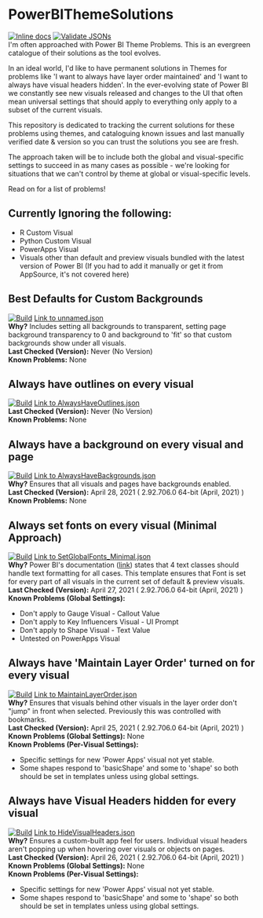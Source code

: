 # PowerBIThemeSolutions
[![Inline docs](http://inch-ci.org/github/MattRudy/PowerBIThemeSolutions.svg?branch=main&style=shields)](http://inch-ci.org/github/MattRudy/PowerBIThemeSolutions)
[![Validate JSONs](https://github.com/MattRudy/PowerBIThemeSolutions/actions/workflows/tests.yml/badge.svg?branch=main)](https://github.com/MattRudy/PowerBIThemeSolutions/actions/workflows/tests.yml)
<br>I'm often approached with Power BI Theme Problems. This is an evergreen catalogue of their solutions as the tool evolves.

In an ideal world, I'd like to have permanent solutions in Themes for problems like 'I want to always have layer order maintained' and 'I want to always have visual headers hidden'. In the ever-evolving state of Power BI we constantly see new visuals released and changes to the UI that often mean universal settings that should apply to everything only apply to a subset of the current visuals.

This repository is dedicated to tracking the current solutions for these problems using themes, and cataloguing known issues and last manually verified date & version so you can trust the solutions you see are fresh.

The approach taken will be to include both the global and visual-specific settings to succeed in as many cases as possible - we're looking for situations that we can't control by theme at global or visual-specific levels.

Read on for a list of problems!

## Currently Ignoring the following:
* R Custom Visual
* Python Custom Visual
* PowerApps Visual
* Visuals other than default and preview visuals bundled with the latest version of Power BI (If you had to add it manually or get it from AppSource, it's not covered here)

## Best Defaults for Custom Backgrounds
[![Build](https://img.shields.io/badge/Build-Unverified-yellow.svg)](https://github.com/MattRudy/PowerBIThemeSolutions/edit/main/README.md) [Link to unnamed.json](https://github.com/MattRudy/PowerBIThemeSolutions/edit/main/README.md)
<br>**Why?** Includes setting all backgrounds to transparent, setting page background transparency to 0 and background to 'fit' so that custom backgrounds show under all visuals.
<br>**Last Checked (Version):** Never (No Version)
<br>**Known Problems:** None

## Always have outlines on every visual
[![Build](https://img.shields.io/badge/Build-Unverified-yellow.svg)](https://github.com/MattRudy/PowerBIThemeSolutions/edit/main/README.md) [Link to AlwaysHaveOutlines.json](https://github.com/MattRudy/PowerBIThemeSolutions/blob/main/src/AlwaysHaveOutlines.json)
<br>**Last Checked (Version):** Never (No Version)
<br>**Known Problems:** None

## Always have a background on every visual and page
[![Build](https://img.shields.io/badge/Build-Verified-brightgreen.svg)](https://github.com/MattRudy/PowerBIThemeSolutions/blob/main/src/AlwaysHaveBackgrounds.json) [Link to AlwaysHaveBackgrounds.json](https://github.com/MattRudy/PowerBIThemeSolutions/blob/main/src/AlwaysHaveBackgrounds.json)
<br>**Why?** Ensures that all visuals and pages have backgrounds enabled.
<br>**Last Checked (Version):** April 28, 2021 ( 2.92.706.0 64-bit (April, 2021) )
<br>**Known Problems:** None

## Always set fonts on every visual (Minimal Approach)
[![Build](https://img.shields.io/badge/Build-Failing-orange.svg)](https://github.com/MattRudy/PowerBIThemeSolutions/blob/main/src/SetGlobalFonts_Minimal.json) [Link to SetGlobalFonts_Minimal.json](https://github.com/MattRudy/PowerBIThemeSolutions/blob/main/src/SetGlobalFonts_Minimal.json)
<br>**Why?** Power BI's documentation ([link](https://docs.microsoft.com/en-us/power-bi/create-reports/desktop-report-themes#setting-formatted-text-defaults)) states that 4 text classes should handle text formatting for all cases. This template ensures that Font is set for every part of all visuals in the current set of default & preview visuals.
<br>**Last Checked (Version):** April 27, 2021 ( 2.92.706.0 64-bit (April, 2021) )
<br>**Known Problems (Global Settings):**
* Don't apply to Gauge Visual - Callout Value
* Don't apply to Key Influencers Visual - UI Prompt
* Don't apply to Shape Visual - Text Value
* Untested on PowerApps Visual

## Always have 'Maintain Layer Order' turned on for every visual
[![Build](https://img.shields.io/badge/Build-Verified-brightgreen.svg)](https://github.com/MattRudy/PowerBIThemeSolutions/blob/main/src/MaintainLayerOrder.json) [Link to MaintainLayerOrder.json](https://github.com/MattRudy/PowerBIThemeSolutions/blob/main/src/MaintainLayerOrder.json)
<br>**Why?** Ensures that visuals behind other visuals in the layer order don't "jump" in front when selected. Previously this was controlled with bookmarks.
<br>**Last Checked (Version):** April 25, 2021 ( 2.92.706.0 64-bit (April, 2021) )
<br>**Known Problems (Global Settings):** None
<br>**Known Problems (Per-Visual Settings):**
* Specific settings for new 'Power Apps' visual not yet stable.
* Some shapes respond to 'basicShape' and some to 'shape' so both should be set in templates unless using global settings.

## Always have Visual Headers hidden for every visual
[![Build](https://img.shields.io/badge/Build-Verified-brightgreen.svg)](https://github.com/MattRudy/PowerBIThemeSolutions/blob/main/src/HideVisualHeaders.json) [Link to HideVisualHeaders.json](https://github.com/MattRudy/PowerBIThemeSolutions/blob/main/src/HideVisualHeaders.json)
<br>**Why?** Ensures a custom-built app feel for users. Individual visual headers aren't popping up when hovering over visuals or objects on pages.
<br>**Last Checked (Version):** April 26, 2021 ( 2.92.706.0 64-bit (April, 2021) )
<br>**Known Problems (Global Settings):** None
<br>**Known Problems (Per-Visual Settings):**
* Specific settings for new 'Power Apps' visual not yet stable.
* Some shapes respond to 'basicShape' and some to 'shape' so both should be set in templates unless using global settings.
